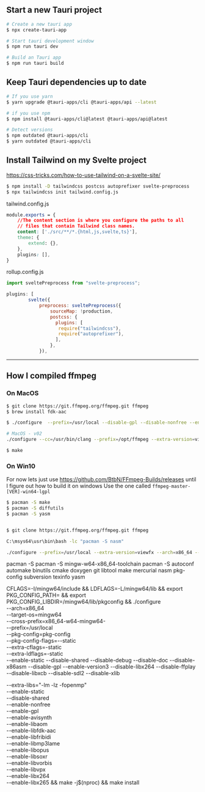 
## Start a new Tauri project

```bash
# Create a new tauri app
$ npx create-tauri-app

# Start tauri development window
$ npm run tauri dev

# Build an Tauri app
$ npm run tauri build
```

## Keep Tauri dependencies up to date

```bash
# If you use yarn
$ yarn upgrade @tauri-apps/cli @tauri-apps/api --latest

# if you use npm
$ npm install @tauri-apps/cli@latest @tauri-apps/api@latest

# Detect versions
$ npm outdated @tauri-apps/cli
$ yarn outdated @tauri-apps/cli
```

## Install Tailwind on my Svelte project

https://css-tricks.com/how-to-use-tailwind-on-a-svelte-site/

```bash
$ npm install -D tailwindcss postcss autoprefixer svelte-preprocess
$ npx tailwindcss init tailwind.config.js 
```

tailwind.config.js
```css
module.exports = {
    //The content section is where you configure the paths to all 
    // files that contain Tailwind class names.
    content: ['./src/**/*.{html,js,svelte,ts}'],
    theme: {
        extend: {},
    },
    plugins: [],
}
```

rollup.config.js
```js
import sveltePreprocess from "svelte-preprocess";

plugins: [
		svelte({
			preprocess: sveltePreprocess({
				sourceMap: !production,
				postcss: {
				  plugins: [
				   require("tailwindcss"), 
				   require("autoprefixer"),
				  ],
				},
			}),
```

---

## How I compiled ffmpeg

### On MacOS

```bash
$ git clone https://git.ffmpeg.org/ffmpeg.git ffmpeg
$ brew install fdk-aac

$ ./configure  --prefix=/usr/local --disable-gpl --disable-nonfree --enable-libass --enable-libfdk-aac --enable-libfreetype --enable-libmp3lame --enable-libtheora --enable-libvorbis --enable-libvpx --disable-libx264 --disable-libx265 --enable-libopus --disable-libxvid --disable-chromaprint --enable-libopenjpeg --enable-libaom --extra-ldflags=-L/usr/local/lib --samples=fate-suite/

# MacOS - v02
./configure --cc=/usr/bin/clang --prefix=/opt/ffmpeg --extra-version=viewfx --enable-static --disable-shared --arch=x86_64 --disable-debug --disable-doc --disable-x86asm --disable-gpl --enable-version3 --disable-libx264 --pkg-config-flags=--static --disable-ffplay --disable-libxcb --disable-sdl2 --disable-xlib

$ make
```
### On Win10 

For now lets just use https://github.com/BtbN/FFmpeg-Builds/releases
until I figure out how to build it on windows
Use the one called `ffmpeg-master-[VER]-win64-lgpl`

```bash
$ pacman -S make
$ pacman -S diffutils
$ pacman -S yasm


$ git clone https://git.ffmpeg.org/ffmpeg.git ffmpeg

C:\msys64\usr\bin\bash -lc "pacman -S nasm"

./configure --prefix=/usr/local --extra-version=viewfx --arch=x86_64 --target-os=mingw32 --cross-prefix=x86_64-w64-mingw32- --enable-static --disable-shared --disable-debug --disable-doc --disable-x86asm --disable-gpl --enable-version3 --disable-libx264 --pkg-config-flags=--static --disable-ffplay --disable-libxcb --disable-sdl2 --disable-xlib
```
pacman -S pacman -S mingw-w64-x86_64-toolchain
pacman -S autoconf automake binutils cmake doxygen git libtool make mercurial nasm pkg-config subversion texinfo yasm


CFLAGS=-I/mingw64/include &&
LDFLAGS=-L/mingw64/lib &&
export PKG_CONFIG_PATH= &&
export PKG_CONFIG_LIBDIR=/mingw64/lib/pkgconfig &&
./configure \
--arch=x86_64 \
--target-os=mingw64 \
--cross-prefix=x86_64-w64-mingw64- \
--prefix=/usr/local \
--pkg-config=pkg-config \
--pkg-config-flags=--static \
--extra-cflags=-static \
--extra-ldflags=-static \
--enable-static --disable-shared --disable-debug --disable-doc --disable-x86asm --disable-gpl --enable-version3 --disable-libx264 --disable-ffplay --disable-libxcb --disable-sdl2 --disable-xlib

--extra-libs="-lm -lz -fopenmp" \
--enable-static \
--disable-shared \
--enable-nonfree \
--enable-gpl \
--enable-avisynth \
--enable-libaom \
--enable-libfdk-aac \
--enable-libfribidi \
--enable-libmp3lame \
--enable-libopus \
--enable-libsoxr \
--enable-libvorbis \
--enable-libvpx \
--enable-libx264 \
--enable-libx265 &&
make -j$(nproc) &&
make install